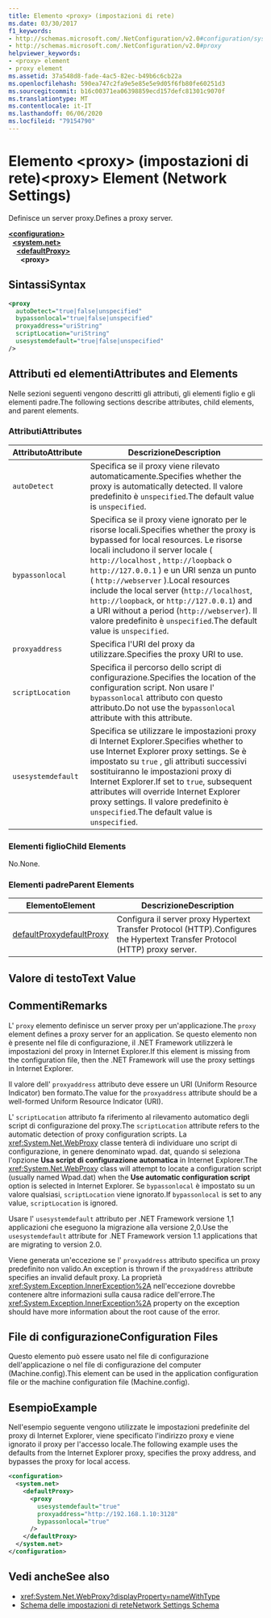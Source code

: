 ```yaml
---
title: Elemento <proxy> (impostazioni di rete)
ms.date: 03/30/2017
f1_keywords:
- http://schemas.microsoft.com/.NetConfiguration/v2.0#configuration/system.net/defaultProxy/proxy
- http://schemas.microsoft.com/.NetConfiguration/v2.0#proxy
helpviewer_keywords:
- <proxy> element
- proxy element
ms.assetid: 37a548d8-fade-4ac5-82ec-b49b6c6cb22a
ms.openlocfilehash: 590ea747c2fa9e5e85e5e9d05f6fb80fe60251d3
ms.sourcegitcommit: b16c00371ea06398859ecd157defc81301c9070f
ms.translationtype: MT
ms.contentlocale: it-IT
ms.lasthandoff: 06/06/2020
ms.locfileid: "79154790"
---
```

# <a name="proxy-element-network-settings"></a><span data-ttu-id="ea7dc-102">Elemento \<proxy> (impostazioni di rete)</span><span class="sxs-lookup"><span data-stu-id="ea7dc-102">\<proxy> Element (Network Settings)</span></span>
<span data-ttu-id="ea7dc-103">Definisce un server proxy.</span><span class="sxs-lookup"><span data-stu-id="ea7dc-103">Defines a proxy server.</span></span>  

[**\<configuration>**](../configuration-element.md)\
&nbsp;&nbsp;[**\<system.net>**](system-net-element-network-settings.md)\
&nbsp;&nbsp;&nbsp;&nbsp;[**\<defaultProxy>**](defaultproxy-element-network-settings.md)\
&nbsp;&nbsp;&nbsp;&nbsp;&nbsp;&nbsp;**\<proxy>**

## <a name="syntax"></a><span data-ttu-id="ea7dc-104">Sintassi</span><span class="sxs-lookup"><span data-stu-id="ea7dc-104">Syntax</span></span>  
  
```xml  
<proxy
  autoDetect="true|false|unspecified"
  bypassonlocal="true|false|unspecified"
  proxyaddress="uriString"
  scriptLocation="uriString"
  usesystemdefault="true|false|unspecified"
/>
```  
  
## <a name="attributes-and-elements"></a><span data-ttu-id="ea7dc-105">Attributi ed elementi</span><span class="sxs-lookup"><span data-stu-id="ea7dc-105">Attributes and Elements</span></span>  
 <span data-ttu-id="ea7dc-106">Nelle sezioni seguenti vengono descritti gli attributi, gli elementi figlio e gli elementi padre.</span><span class="sxs-lookup"><span data-stu-id="ea7dc-106">The following sections describe attributes, child elements, and parent elements.</span></span>  
  
### <a name="attributes"></a><span data-ttu-id="ea7dc-107">Attributi</span><span class="sxs-lookup"><span data-stu-id="ea7dc-107">Attributes</span></span>  
  
|<span data-ttu-id="ea7dc-108">**Attributo**</span><span class="sxs-lookup"><span data-stu-id="ea7dc-108">**Attribute**</span></span>|<span data-ttu-id="ea7dc-109">**Descrizione**</span><span class="sxs-lookup"><span data-stu-id="ea7dc-109">**Description**</span></span>|  
|-------------------|---------------------|  
|`autoDetect`|<span data-ttu-id="ea7dc-110">Specifica se il proxy viene rilevato automaticamente.</span><span class="sxs-lookup"><span data-stu-id="ea7dc-110">Specifies whether the proxy is automatically detected.</span></span> <span data-ttu-id="ea7dc-111">Il valore predefinito è `unspecified`.</span><span class="sxs-lookup"><span data-stu-id="ea7dc-111">The default value is `unspecified`.</span></span>|  
|`bypassonlocal`|<span data-ttu-id="ea7dc-112">Specifica se il proxy viene ignorato per le risorse locali.</span><span class="sxs-lookup"><span data-stu-id="ea7dc-112">Specifies whether the proxy is bypassed for local resources.</span></span> <span data-ttu-id="ea7dc-113">Le risorse locali includono il server locale ( `http://localhost` , `http://loopback` o `http://127.0.0.1` ) e un URI senza un punto ( `http://webserver` ).</span><span class="sxs-lookup"><span data-stu-id="ea7dc-113">Local resources include the local server (`http://localhost`, `http://loopback`, or `http://127.0.0.1`) and a URI without a period (`http://webserver`).</span></span> <span data-ttu-id="ea7dc-114">Il valore predefinito è `unspecified`.</span><span class="sxs-lookup"><span data-stu-id="ea7dc-114">The default value is `unspecified`.</span></span>|  
|`proxyaddress`|<span data-ttu-id="ea7dc-115">Specifica l'URI del proxy da utilizzare.</span><span class="sxs-lookup"><span data-stu-id="ea7dc-115">Specifies the proxy URI to use.</span></span>|  
|`scriptLocation`|<span data-ttu-id="ea7dc-116">Specifica il percorso dello script di configurazione.</span><span class="sxs-lookup"><span data-stu-id="ea7dc-116">Specifies the location of the configuration script.</span></span> <span data-ttu-id="ea7dc-117">Non usare l' `bypassonlocal` attributo con questo attributo.</span><span class="sxs-lookup"><span data-stu-id="ea7dc-117">Do not use the `bypassonlocal` attribute with this attribute.</span></span> |  
|`usesystemdefault`|<span data-ttu-id="ea7dc-118">Specifica se utilizzare le impostazioni proxy di Internet Explorer.</span><span class="sxs-lookup"><span data-stu-id="ea7dc-118">Specifies whether to use Internet Explorer proxy settings.</span></span> <span data-ttu-id="ea7dc-119">Se è impostato su `true` , gli attributi successivi sostituiranno le impostazioni proxy di Internet Explorer.</span><span class="sxs-lookup"><span data-stu-id="ea7dc-119">If set to `true`, subsequent attributes will override Internet Explorer proxy settings.</span></span> <span data-ttu-id="ea7dc-120">Il valore predefinito è `unspecified`.</span><span class="sxs-lookup"><span data-stu-id="ea7dc-120">The default value is `unspecified`.</span></span>|  
  
### <a name="child-elements"></a><span data-ttu-id="ea7dc-121">Elementi figlio</span><span class="sxs-lookup"><span data-stu-id="ea7dc-121">Child Elements</span></span>  
 <span data-ttu-id="ea7dc-122">No.</span><span class="sxs-lookup"><span data-stu-id="ea7dc-122">None.</span></span>  
  
### <a name="parent-elements"></a><span data-ttu-id="ea7dc-123">Elementi padre</span><span class="sxs-lookup"><span data-stu-id="ea7dc-123">Parent Elements</span></span>  
  
|<span data-ttu-id="ea7dc-124">**Elemento**</span><span class="sxs-lookup"><span data-stu-id="ea7dc-124">**Element**</span></span>|<span data-ttu-id="ea7dc-125">**Descrizione**</span><span class="sxs-lookup"><span data-stu-id="ea7dc-125">**Description**</span></span>|  
|-----------------|---------------------|  
|[<span data-ttu-id="ea7dc-126">defaultProxy</span><span class="sxs-lookup"><span data-stu-id="ea7dc-126">defaultProxy</span></span>](defaultproxy-element-network-settings.md)|<span data-ttu-id="ea7dc-127">Configura il server proxy Hypertext Transfer Protocol (HTTP).</span><span class="sxs-lookup"><span data-stu-id="ea7dc-127">Configures the Hypertext Transfer Protocol (HTTP) proxy server.</span></span>|  
  
## <a name="text-value"></a><span data-ttu-id="ea7dc-128">Valore di testo</span><span class="sxs-lookup"><span data-stu-id="ea7dc-128">Text Value</span></span>  
  
## <a name="remarks"></a><span data-ttu-id="ea7dc-129">Commenti</span><span class="sxs-lookup"><span data-stu-id="ea7dc-129">Remarks</span></span>  
 <span data-ttu-id="ea7dc-130">L' `proxy` elemento definisce un server proxy per un'applicazione.</span><span class="sxs-lookup"><span data-stu-id="ea7dc-130">The `proxy` element defines a proxy server for an application.</span></span> <span data-ttu-id="ea7dc-131">Se questo elemento non è presente nel file di configurazione, il .NET Framework utilizzerà le impostazioni del proxy in Internet Explorer.</span><span class="sxs-lookup"><span data-stu-id="ea7dc-131">If this element is missing from the configuration file, then the .NET Framework will use the proxy settings in Internet Explorer.</span></span>  
  
 <span data-ttu-id="ea7dc-132">Il valore dell' `proxyaddress` attributo deve essere un URI (Uniform Resource Indicator) ben formato.</span><span class="sxs-lookup"><span data-stu-id="ea7dc-132">The value for the `proxyaddress` attribute should be a well-formed Uniform Resource Indicator (URI).</span></span>  
  
 <span data-ttu-id="ea7dc-133">L' `scriptLocation` attributo fa riferimento al rilevamento automatico degli script di configurazione del proxy.</span><span class="sxs-lookup"><span data-stu-id="ea7dc-133">The `scriptLocation` attribute refers to the automatic detection of proxy configuration scripts.</span></span> <span data-ttu-id="ea7dc-134">La <xref:System.Net.WebProxy> classe tenterà di individuare uno script di configurazione, in genere denominato wpad. dat, quando si seleziona l'opzione **Usa script di configurazione automatica** in Internet Explorer.</span><span class="sxs-lookup"><span data-stu-id="ea7dc-134">The <xref:System.Net.WebProxy> class will attempt to locate a configuration script (usually named Wpad.dat) when the **Use automatic configuration script** option is selected in Internet Explorer.</span></span> <span data-ttu-id="ea7dc-135">Se `bypassonlocal` è impostato su un valore qualsiasi, `scriptLocation` viene ignorato.</span><span class="sxs-lookup"><span data-stu-id="ea7dc-135">If `bypassonlocal` is set to any value, `scriptLocation` is ignored.</span></span>
  
 <span data-ttu-id="ea7dc-136">Usare l' `usesystemdefault` attributo per .NET Framework versione 1,1 applicazioni che eseguono la migrazione alla versione 2,0.</span><span class="sxs-lookup"><span data-stu-id="ea7dc-136">Use the `usesystemdefault` attribute for .NET Framework version 1.1 applications that are migrating to version 2.0.</span></span>  
  
 <span data-ttu-id="ea7dc-137">Viene generata un'eccezione se l' `proxyaddress` attributo specifica un proxy predefinito non valido.</span><span class="sxs-lookup"><span data-stu-id="ea7dc-137">An exception is thrown if the `proxyaddress` attribute specifies an invalid default proxy.</span></span> <span data-ttu-id="ea7dc-138">La proprietà <xref:System.Exception.InnerException%2A> nell'eccezione dovrebbe contenere altre informazioni sulla causa radice dell'errore.</span><span class="sxs-lookup"><span data-stu-id="ea7dc-138">The <xref:System.Exception.InnerException%2A> property on the exception should have more information about the root cause of the error.</span></span>  
  
## <a name="configuration-files"></a><span data-ttu-id="ea7dc-139">File di configurazione</span><span class="sxs-lookup"><span data-stu-id="ea7dc-139">Configuration Files</span></span>  
 <span data-ttu-id="ea7dc-140">Questo elemento può essere usato nel file di configurazione dell'applicazione o nel file di configurazione del computer (Machine.config).</span><span class="sxs-lookup"><span data-stu-id="ea7dc-140">This element can be used in the application configuration file or the machine configuration file (Machine.config).</span></span>  
  
## <a name="example"></a><span data-ttu-id="ea7dc-141">Esempio</span><span class="sxs-lookup"><span data-stu-id="ea7dc-141">Example</span></span>  
 <span data-ttu-id="ea7dc-142">Nell'esempio seguente vengono utilizzate le impostazioni predefinite del proxy di Internet Explorer, viene specificato l'indirizzo proxy e viene ignorato il proxy per l'accesso locale.</span><span class="sxs-lookup"><span data-stu-id="ea7dc-142">The following example uses the defaults from the Internet Explorer proxy, specifies the proxy address, and bypasses the proxy for local access.</span></span>  
  
```xml  
<configuration>  
  <system.net>  
    <defaultProxy>  
      <proxy  
        usesystemdefault="true"  
        proxyaddress="http://192.168.1.10:3128"  
        bypassonlocal="true"  
      />  
    </defaultProxy>  
  </system.net>  
</configuration>  
```  
  
## <a name="see-also"></a><span data-ttu-id="ea7dc-143">Vedi anche</span><span class="sxs-lookup"><span data-stu-id="ea7dc-143">See also</span></span>

- <xref:System.Net.WebProxy?displayProperty=nameWithType>
- [<span data-ttu-id="ea7dc-144">Schema delle impostazioni di rete</span><span class="sxs-lookup"><span data-stu-id="ea7dc-144">Network Settings Schema</span></span>](index.md)
